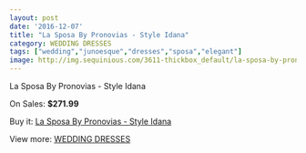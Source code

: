 ```yaml
---
layout: post
date: '2016-12-07'
title: "La Sposa By Pronovias - Style Idana"
category: WEDDING DRESSES
tags: ["wedding","junoesque","dresses","sposa","elegant"]
image: http://img.sequinious.com/3611-thickbox_default/la-sposa-by-pronovias-style-idana.jpg
---
```

La Sposa By Pronovias - Style Idana

On Sales: **$271.99**
<a href="https://www.sequinious.com/wedding-dresses/1483-la-sposa-by-pronovias-style-idana.html"><amp-img layout="responsive" width="600" height="600" src="//img.sequinious.com/3611-thickbox_default/la-sposa-by-pronovias-style-idana.jpg" alt="La Sposa By Pronovias - Style Idana 0" /></a>
<a href="https://www.sequinious.com/wedding-dresses/1483-la-sposa-by-pronovias-style-idana.html"><amp-img layout="responsive" width="600" height="600" src="//img.sequinious.com/3612-thickbox_default/la-sposa-by-pronovias-style-idana.jpg" alt="La Sposa By Pronovias - Style Idana 1" /></a>
<a href="https://www.sequinious.com/wedding-dresses/1483-la-sposa-by-pronovias-style-idana.html"><amp-img layout="responsive" width="600" height="600" src="//img.sequinious.com/3613-thickbox_default/la-sposa-by-pronovias-style-idana.jpg" alt="La Sposa By Pronovias - Style Idana 2" /></a>

Buy it: [La Sposa By Pronovias - Style Idana](https://www.sequinious.com/wedding-dresses/1483-la-sposa-by-pronovias-style-idana.html "La Sposa By Pronovias - Style Idana")

View more: [WEDDING DRESSES](https://www.sequinious.com/2-wedding-dresses "WEDDING DRESSES")